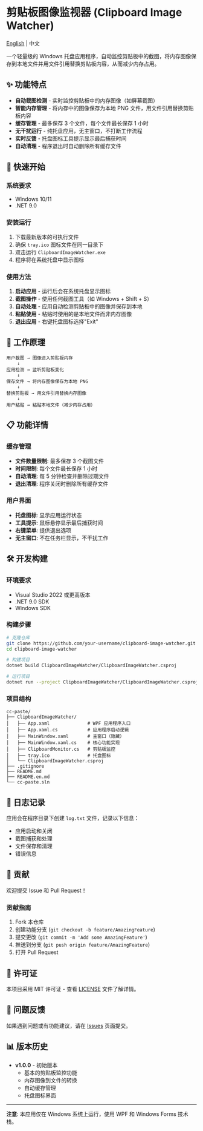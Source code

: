# 剪贴板图像监视器 (Clipboard Image Watcher)

[English](README.en.md) | 中文

一个轻量级的 Windows 托盘应用程序，自动监控剪贴板中的截图，将内存图像保存到本地文件并用文件引用替换剪贴板内容，从而减少内存占用。

## ✨ 功能特点

- **自动截图检测** - 实时监控剪贴板中的内存图像（如屏幕截图）
- **智能内存管理** - 将内存中的图像保存为本地 PNG 文件，用文件引用替换剪贴板内容
- **缓存管理** - 最多保存 3 个文件，每个文件最长保存 1 小时
- **无干扰运行** - 纯托盘应用，无主窗口，不打断工作流程
- **实时反馈** - 托盘图标工具提示显示最后捕获时间
- **自动清理** - 程序退出时自动删除所有缓存文件

## 🚀 快速开始

### 系统要求

- Windows 10/11
- .NET 9.0

### 安装运行

1. 下载最新版本的可执行文件
2. 确保 `tray.ico` 图标文件在同一目录下
3. 双击运行 `ClipboardImageWatcher.exe`
4. 程序将在系统托盘中显示图标

### 使用方法

1. **启动应用** - 运行后会在系统托盘显示图标
2. **截图操作** - 使用任何截图工具（如 Windows + Shift + S）
3. **自动处理** - 应用自动检测剪贴板中的图像并保存到本地
4. **粘贴使用** - 粘贴时使用的是本地文件而非内存图像
5. **退出应用** - 右键托盘图标选择"Exit"

## 🔧 工作原理

```
用户截图 → 图像进入剪贴板内存
    ↓
应用检测 → 监听剪贴板变化
    ↓
保存文件 → 将内存图像保存为本地 PNG
    ↓
替换剪贴板 → 用文件引用替换内存图像
    ↓
用户粘贴 → 粘贴本地文件（减少内存占用）
```

## 📋 功能详情

### 缓存管理
- **文件数量限制**: 最多保存 3 个截图文件
- **时间限制**: 每个文件最长保存 1 小时
- **自动清理**: 每 5 分钟检查并删除过期文件
- **退出清理**: 程序关闭时删除所有缓存文件

### 用户界面
- **托盘图标**: 显示应用运行状态
- **工具提示**: 鼠标悬停显示最后捕获时间
- **右键菜单**: 提供退出选项
- **无主窗口**: 不在任务栏显示，不干扰工作

## 🛠️ 开发构建

### 环境要求
- Visual Studio 2022 或更高版本
- .NET 9.0 SDK
- Windows SDK

### 构建步骤

```bash
# 克隆仓库
git clone https://github.com/your-username/clipboard-image-watcher.git
cd clipboard-image-watcher

# 构建项目
dotnet build ClipboardImageWatcher/ClipboardImageWatcher.csproj

# 运行项目
dotnet run --project ClipboardImageWatcher/ClipboardImageWatcher.csproj
```

### 项目结构

```
cc-paste/
├── ClipboardImageWatcher/
│   ├── App.xaml              # WPF 应用程序入口
│   ├── App.xaml.cs           # 应用程序启动逻辑
│   ├── MainWindow.xaml       # 主窗口（隐藏）
│   ├── MainWindow.xaml.cs    # 核心功能实现
│   ├── ClipboardMonitor.cs   # 剪贴板监控
│   ├── tray.ico              # 托盘图标
│   └── ClipboardImageWatcher.csproj
├── .gitignore
├── README.md
├── README.en.md
└── cc-paste.sln
```

## 📝 日志记录

应用会在程序目录下创建 `log.txt` 文件，记录以下信息：
- 应用启动和关闭
- 截图捕获和处理
- 文件保存和清理
- 错误信息

## 🤝 贡献

欢迎提交 Issue 和 Pull Request！

### 贡献指南
1. Fork 本仓库
2. 创建功能分支 (`git checkout -b feature/AmazingFeature`)
3. 提交更改 (`git commit -m 'Add some AmazingFeature'`)
4. 推送到分支 (`git push origin feature/AmazingFeature`)
5. 打开 Pull Request

## 📄 许可证

本项目采用 MIT 许可证 - 查看 [LICENSE](LICENSE) 文件了解详情。

## 🐛 问题反馈

如果遇到问题或有功能建议，请在 [Issues](https://github.com/your-username/clipboard-image-watcher/issues) 页面提交。

## 📊 版本历史

- **v1.0.0** - 初始版本
  - 基本的剪贴板监控功能
  - 内存图像到文件的转换
  - 自动缓存管理
  - 托盘图标界面

---

**注意**: 本应用仅在 Windows 系统上运行，使用 WPF 和 Windows Forms 技术栈。